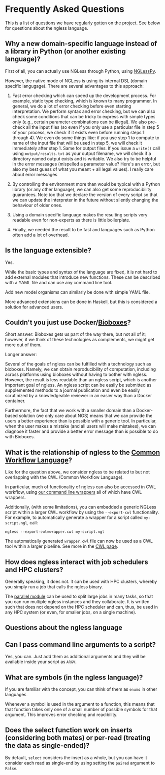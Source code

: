 # Frequently Asked Questions

This is a list of questions we have regularly gotten on the project. See below
for questions about the ngless language.

## Why a new domain-specific language instead of a library in Python (or another existing language)?

First of all, you can actually use NGLess through Python, using
[NGLessPy](https://github.com/ngless-toolkit/nglesspy).

However, the native mode of NGLess is using its internal DSL (domain specific
langugage).  There are several advantages to this approach:

1. Fast error checking which can speed up the development process. For example,
   static type checking, which is known to many programmer. In general, we do a
   lot of error checking before even starting interpretation. We perform syntax
   and error checking, but we can also check some conditions that can be tricky
   to express with simple types only (e.g., certain parameter combinations can
   be illegal). We also pre-check all the input files (so even if you only use
   a particular file in step 5 of your process, we check if it exists even
   before running steps 1 through 4). We even do some things like: if you use
   step 1 to compute to name of the input file that will be used in step 5, we
   will check it immediately after step 1. Same for output files. If you issue
   a `write()` call using `output/results.txt` as your output filename, we will
   check if a directory named output exists and is writable. We also try to be
   helpful in the error messages (mispelled a parameter value? Here's an error,
   but also my best guess of what you meant + all legal values). I really care
   about error messages.

2. By controlling the environment more than would be typical with a Python
   library (or any other language), we can also get some reproducibility
   guarantees. Note too that we declare the version of every script so that we
   can update the interpreter in the future without silently changing the
   behaviour of older ones.

3. Using a domain specific language makes the resulting scripts very readable
   even for non-experts as there is little boilerplate.

4. Finally, we needed the result to be fast and languages such as Python often
   add a lot of overhead.

## Is the language extensible?

Yes.

While the basic types and syntax of the language are fixed, it is not hard to
add external modules that introduce new functions. These can be described with
a YAML file and can use any command line tool.

Add new model organisms can similarly be done with simple YAML file.

More advanced extensions can be done in Haskell, but this is considered a
solution for advanced users.

## Couldn't you just use Docker/[Bioboxes](http://bioboxes.org/)?

Short answer: Bioboxes gets us part of the way there, but not all of it;
however, if we think of these technologies as complements, we might get more
out of them.

Longer answer:

Several of the goals of ngless can be fulfilled with a technology such as
bioboxes. Namely, we can obtain reproducibility of computation, including
across platforms using bioboxes without having to bother with ngless. However,
the result is less readable than an ngless script, which is another important
goal of ngless. An ngless script can be easily be submitted as supplemented
methods to a journal publication and even be easily scrutinized by a
knowledgeable reviewer in an easier way than a Docker container.

Furthermore, the fact that we work with a smaller domain than a Docker-based
solution (we only care about NGS) means that we can provide the users a better
experience than is possible with a generic tool. In particular, when the user
makes a mistake (and all users will make mistakes), we can diagnose it faster
and provide a better error message than is possible to do with Bioboxes.

## What is the relationship of ngless to the [Common Workflow Language](http://common-workflow-language.github.io/)?

Like for the question above, we consider ngless to be related to but not
overlapping with the CWL (Common Workflow Language).

In particular, much of functionality of ngless can also be accessed in CWL
workflow, using [our command line wrappers](command-line-wrappers.html) all of
which have CWL wrappers.

Additionally, (with some limitations), you can embedded a generic NGLess script
within a larger CWL workflow by using the `--export-cwl` functionality. For
example, to automatically generate a wrapper for a script called
`my-script.ngl`, call:

    ngless --export-cwl=wrapper.cwl my-script.ngl

The automatically generated `wrapper.cwl` file can now be used as a CWL tool
within a larger pipeline. See more in the [CWL page](cwl.html).

## How does ngless interact with job schedulers and HPC clusters?

Generally speaking, it does not. It can be used with HPC clusters, whereby you
simply run a job that calls the ngless binary.

The [parallel
module](https://ngless.embl.de/stdlib.html?highlight=parallel#parallel-module)
can be used to split large jobs in many tasks, so that you can run multiple
ngless instances and they collaborate. It is written such that does not depend
on the HPC scheduler and can, thus, be used in any HPC system (or even, for
smaller jobs, on a single machine).

## Questions about the ngless language

## Can I pass command line arguments to a script?

Yes, you can. Just add them as additional arguments and they will be available
inside your script as `ARGV`.

## What are symbols (in the ngless language)?

If you are familiar with the concept, you can think of them as `enums` in other
languages.

Whenever a symbol is used in the argument to a function, this means that that
function takes only one of a small number of possible symbols for that
argument. This improves error checking and readibility.

## Does the select function work on inserts (considering both mates) or per-read (treating the data as single-ended)?

By default, `select` considers the insert as a whole, but you can have it
consider each read as single-end by using setting the `paired` argument to
`False`.

